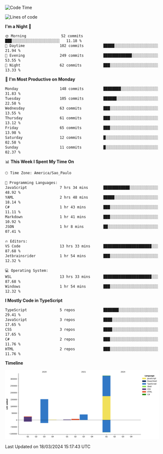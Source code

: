 <!--START_SECTION:waka-->
![Code Time](http://img.shields.io/badge/Code%20Time-2%2C362%20hrs%2047%20mins-blue)

![Lines of code](https://img.shields.io/badge/From%20Hello%20World%20I%27ve%20Written-554.3%20thousand%20lines%20of%20code-blue)

**I'm a Night 🦉** 

```text
🌞 Morning                52 commits          ███░░░░░░░░░░░░░░░░░░░░░░   11.18 % 
🌆 Daytime                102 commits         █████░░░░░░░░░░░░░░░░░░░░   21.94 % 
🌃 Evening                249 commits         █████████████░░░░░░░░░░░░   53.55 % 
🌙 Night                  62 commits          ███░░░░░░░░░░░░░░░░░░░░░░   13.33 % 
```
📅 **I'm Most Productive on Monday** 

```text
Monday                   148 commits         ████████░░░░░░░░░░░░░░░░░   31.83 % 
Tuesday                  105 commits         ██████░░░░░░░░░░░░░░░░░░░   22.58 % 
Wednesday                63 commits          ███░░░░░░░░░░░░░░░░░░░░░░   13.55 % 
Thursday                 61 commits          ███░░░░░░░░░░░░░░░░░░░░░░   13.12 % 
Friday                   65 commits          ███░░░░░░░░░░░░░░░░░░░░░░   13.98 % 
Saturday                 12 commits          █░░░░░░░░░░░░░░░░░░░░░░░░   02.58 % 
Sunday                   11 commits          █░░░░░░░░░░░░░░░░░░░░░░░░   02.37 % 
```


📊 **This Week I Spent My Time On** 

```text
🕑︎ Time Zone: America/Sao_Paulo

💬 Programming Languages: 
JavaScript               7 hrs 34 mins       ████████████░░░░░░░░░░░░░   48.92 % 
YAML                     2 hrs 48 mins       █████░░░░░░░░░░░░░░░░░░░░   18.14 % 
C#                       1 hr 43 mins        ███░░░░░░░░░░░░░░░░░░░░░░   11.11 % 
Markdown                 1 hr 41 mins        ███░░░░░░░░░░░░░░░░░░░░░░   10.92 % 
JSON                     1 hr 8 mins         ██░░░░░░░░░░░░░░░░░░░░░░░   07.41 % 

🔥 Editors: 
VS Code                  13 hrs 33 mins      ██████████████████████░░░   87.68 % 
Jetbrainsrider           1 hr 54 mins        ███░░░░░░░░░░░░░░░░░░░░░░   12.32 % 

💻 Operating System: 
WSL                      13 hrs 33 mins      ██████████████████████░░░   87.68 % 
Windows                  1 hr 54 mins        ███░░░░░░░░░░░░░░░░░░░░░░   12.32 % 
```

**I Mostly Code in TypeScript** 

```text
TypeScript               5 repos             ███████░░░░░░░░░░░░░░░░░░   29.41 % 
JavaScript               3 repos             ████░░░░░░░░░░░░░░░░░░░░░   17.65 % 
CSS                      3 repos             ████░░░░░░░░░░░░░░░░░░░░░   17.65 % 
C#                       2 repos             ███░░░░░░░░░░░░░░░░░░░░░░   11.76 % 
HTML                     2 repos             ███░░░░░░░░░░░░░░░░░░░░░░   11.76 % 
```



**Timeline**

![Lines of Code chart](https://raw.githubusercontent.com/jonhoffmam/jonhoffmam/master/assets/bar_graph.png)


 Last Updated on 18/03/2024 15:17:43 UTC
<!--END_SECTION:waka-->
